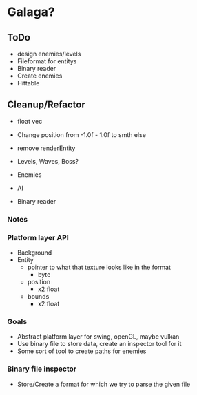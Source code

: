 # Galaga? 

## ToDo
* design enemies/levels
* Fileformat for entitys
* Binary reader
* Create enemies
* Hittable

## Cleanup/Refactor
* float vec
* Change position from -1.0f - 1.0f to smth else
* remove renderEntity


* Levels, Waves, Boss?
* Enemies
* AI
* Binary reader

### Notes

### Platform layer API
* Background
* Entity
  * pointer to what that texture looks like in the format
    * byte
  * position
    * x2 float
  * bounds 
      * x2 float



### Goals
* Abstract platform layer for swing, openGL, maybe vulkan
* Use binary file to store data, create an inspector tool for it
* Some sort of tool to create paths for enemies

### Binary file inspector
* Store/Create a format for which we try to parse the given file 
